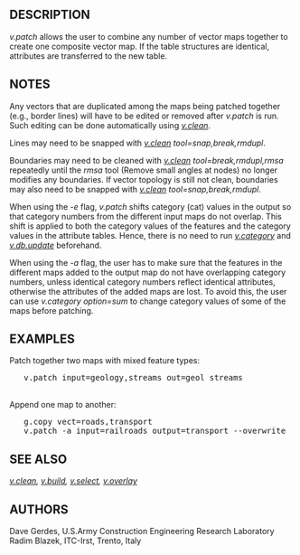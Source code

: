 <h2>DESCRIPTION</h2>

<em>v.patch</em> allows the user to combine any number of
vector maps together to create one composite vector
map. If the table structures are identical, attributes are
transferred to the new table.

<h2>NOTES</h2>

Any vectors that are duplicated among the maps being
patched together (e.g., border lines) will have to be
edited or removed after <em>v.patch</em> is run. Such
editing can be done automatically using
<em><a href="v.clean.html">v.clean</a></em>.
<p>
Lines may need to be snapped with
<em><a href="v.clean.html">v.clean</a> tool=snap,break,rmdupl</em>.
<p>
Boundaries may need to be cleaned with
<em><a href="v.clean.html">v.clean</a> tool=break,rmdupl,rmsa</em>
repeatedly until the <em>rmsa</em> tool (Remove small angles at nodes)
no longer modifies any boundaries. If vector topology is still not
clean, boundaries may also need to be snapped with
<em><a href="v.clean.html">v.clean</a> tool=snap,break,rmdupl</em>.
<p>
When using the <em>-e</em> flag, <em>v.patch</em> shifts category (cat)
values in the output so that category numbers from the different input
maps do not overlap. This shift is applied to both the category values
of the features and the category values in the attribute tables. Hence,
there is no need to run <em><a href="v.category.html">v.category</a></em>
and <em><a href="v.db.update.html">v.db.update</a></em> beforehand.
<p>
When using the <em>-a</em> flag, the user has to make sure that the
features in the different maps added to the output map do not have
overlapping category numbers, unless identical category numbers
reflect identical attributes, otherwise the attributes of the added
maps are lost. To avoid this, the user can use <em>v.category
option=sum</em> to change category values of some of the maps before
patching.

<h2>EXAMPLES</h2>

Patch together two maps with mixed feature types:
<div class="code"><pre>
   v.patch input=geology,streams out=geol_streams
</pre></div>

<br>
Append one map to another:
<div class="code"><pre>
   g.copy vect=roads,transport
   v.patch -a input=railroads output=transport --overwrite
</pre></div>

<h2>SEE ALSO</h2>

<em>
<a href="v.clean.html">v.clean</a>,
<a href="v.build.html">v.build</a>,
<a href="v.select.html">v.select</a>,
<a href="v.overlay.html">v.overlay</a>
</em>

<h2>AUTHORS</h2>

Dave Gerdes, U.S.Army Construction Engineering
Research Laboratory
<br>
Radim Blazek, ITC-Irst, Trento, Italy
